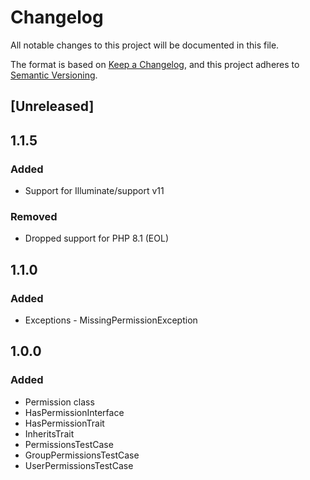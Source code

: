 # Changelog
All notable changes to this project will be documented in this file.

The format is based on [Keep a Changelog](https://keepachangelog.com/en/1.0.0/),
and this project adheres to [Semantic Versioning](https://semver.org/spec/v2.0.0.html).

## [Unreleased]

## 1.1.5

### Added
* Support for Illuminate/support v11

### Removed
* Dropped support for PHP 8.1 (EOL)

## 1.1.0

### Added
* Exceptions - MissingPermissionException

## 1.0.0

### Added
* Permission class
* HasPermissionInterface
* HasPermissionTrait
* InheritsTrait
* PermissionsTestCase
* GroupPermissionsTestCase
* UserPermissionsTestCase
